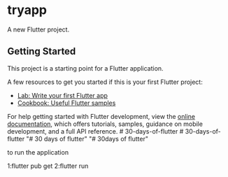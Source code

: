 # tryapp

A new Flutter project.

## Getting Started

This project is a starting point for a Flutter application.

A few resources to get you started if this is your first Flutter project:

- [Lab: Write your first Flutter app](https://docs.flutter.dev/get-started/codelab)
- [Cookbook: Useful Flutter samples](https://docs.flutter.dev/cookbook)

For help getting started with Flutter development, view the
[online documentation](https://docs.flutter.dev/), which offers tutorials,
samples, guidance on mobile development, and a full API reference.
#   3 0 - d a y s - o f - f l u t t e r 
 
 #   3 0 - d a y s - o f - f l u t t e r 
 
 "# 30 days of flutter" 
"# 30days of flutter" 

to run the application

1:flutter pub get
2:flutter run
